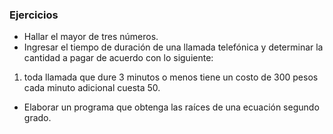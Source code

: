 ### Ejercicios
-	Hallar el mayor de tres números.
-	Ingresar el tiempo de duración de una llamada telefónica y determinar la cantidad a pagar de acuerdo con lo siguiente:
1. toda llamada que dure 3 minutos o menos tiene un costo de 300 pesos cada minuto adicional cuesta 50.
-	Elaborar un programa que obtenga las raíces de una ecuación segundo grado.